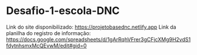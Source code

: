 # Desafio-1-escola-DNC

 Link do site disponibilizado: https://projetobasednc.netlify.app
 Link da planilha do registro de informação: https://docs.google.com/spreadsheets/d/1gArRqhVFrer3gCFjcXMg9H2vdS1fdytnhsmxMcQEvwM/edit#gid=0
